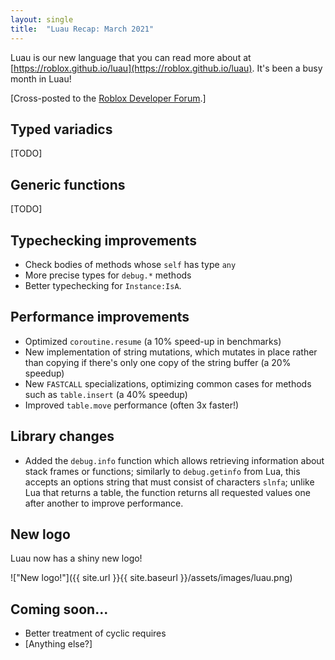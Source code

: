 ```yaml
---
layout: single
title:  "Luau Recap: March 2021"
---
```


Luau is our new language that you can read more about at [https://roblox.github.io/luau](https://roblox.github.io/luau). It's been a busy month in Luau!

[Cross-posted to the [Roblox Developer Forum](https://devforum.roblox.com/t/luau-recap-march-2021/).]

## Typed variadics

[TODO]

## Generic functions

[TODO]

## Typechecking improvements

* Check bodies of methods whose `self` has type `any`
* More precise types for `debug.*` methods
* Better typechecking for `Instance:IsA`.

## Performance improvements

* Optimized `coroutine.resume`
  (a 10% speed-up in benchmarks)
* New implementation of string mutations, which mutates in place rather than copying if there's
  only one copy of the string buffer (a 20% speedup)
* New `FASTCALL` specializations, optimizing common cases for methods such as `table.insert`
  (a 40% speedup)
* Improved `table.move` performance (often 3x faster!)

## Library changes

* Added the `debug.info` function which allows retrieving information about stack frames or functions; similarly to `debug.getinfo` from Lua, this accepts an options string that must consist of characters `slnfa`; unlike Lua that returns a table, the function returns all requested values one after another to improve performance.

## New logo

Luau now has a shiny new logo!

!["New logo!"]({{ site.url }}{{ site.baseurl }}/assets/images/luau.png)

## Coming soon...

* Better treatment of cyclic requires
* [Anything else?]